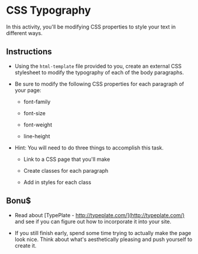 # CSS Typography

In this activity, you'll be modifying CSS properties to style your text in different ways.

## Instructions

* Using the `html-template` file provided to you, create an external CSS stylesheet to modify the typography of each of the body paragraphs.  

* Be sure to modify the following CSS properties for each paragraph of your page:

  * font-family

  * font-size

  * font-weight

  * line-height

* Hint: You will need to do three things to accomplish this task.

  * Link to a CSS page that you'll make

  * Create classes for each paragraph

  * Add in styles for each class 

## Bonu$

* Read about [TypePlate - http://typeplate.com/](http://typeplate.com/) and see if you can figure out how to incorporate it into your site. 

* If you still finish early, spend some time trying to actually make the page look nice. Think about what's aesthetically pleasing and push yourself to create it. 

